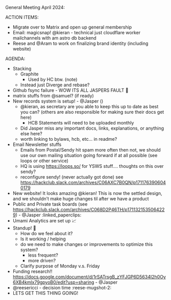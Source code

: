 General Meeting April 2024:

ACTION ITEMS:

- Migrate over to Matrix and open up general membership
- Email: magicsnap! @kieran - technical just cloudflare worker mailchannels with am astro db backend
- Reese and @Aram to work on finalizing brand identity (including website)

AGENDA:

- Stacking
  - Graphite
    - Used by HC btw. (note)
  - Instead just Diverge and rebase?
- Github fsync failure - WOW ITS ALL JASPERS FAULT :exploding_head:
- matrix stuffs from @samuel? (if ready)
- New records system is setup! - @Jasper ()
  - @kieran, as secretary are you able to keep this up to date as best you can? (others are also responsible for making sure their docs get here)
    - HCB Statements will need to be uploaded monthly
  - Did Jasper miss any important docs, links, explanations, or anything else here?
  - worth linking to bylaws, hcb, etc... in readme?
- Email Newsletter stuffs
  - Emails from Postal/Sendy hit spam more often then not, we should use our own mailing situation going forward if at all possible (see loops or other service)
  - HQ is using <https://loops.so/> for YSWS stuff.... thoughts on this over sendy?
  - reconfigure sendy! (never actually got done) see <https://hackclub.slack.com/archives/C06AXC7B0QN/p1711763906040179>
- New website! It looks amazing @kieran! This is now the settled design, and we shouldn’t make huge changes til after we have a product
- Public and Private task boards (see <https://hackclub.slack.com/archives/C068D2P46TH/p1711321535064229>) - @Jasper :linked_paperclips:
- Umami Analytics are set up :chart_with_upwards_trend:
- Standup! :standing_person:
  - How do we feel about it?
  - Is it working / helping
  - do we need to make changes or improvements to optimize this system?
    - less frequent?
    - more driven?
  - Clarify purpose of Monday v.s. Friday
- Funding research!! <https://docs.google.com/document/d/1rSATrsgB_zYFJGP6D5634I2h0Oy6XB4kmlx79gpyoB0/edit?usp=sharing> - @Jasper
- @reesericci - decision time :reese-mugshot-2:
- LETS GET THIS THING GOING!
